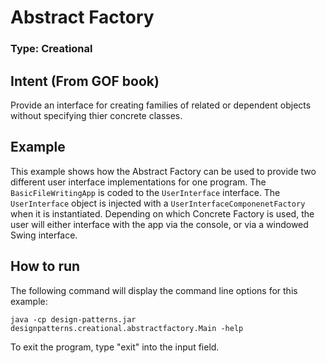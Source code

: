 # Abstract Factory

### Type: Creational

## Intent (From GOF book)

Provide an interface for creating families of related or dependent objects without specifying thier concrete classes.

## Example

This example shows how the Abstract Factory can be used to provide two different user interface implementations for one program.  The `BasicFileWritingApp` is coded to the `UserInterface` interface.  The `UserInterface` object is injected with a `UserInterfaceComponenetFactory` when it is instantiated.  Depending on which Concrete Factory is used, the user will either interface with the app via the console, or via a windowed Swing interface.

## How to run
The following command will display the command line options for this example:

	java -cp design-patterns.jar designpatterns.creational.abstractfactory.Main -help
	
To exit the program, type "exit" into the input field.
	


